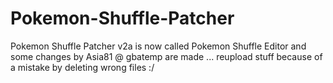 # Pokemon-Shuffle-Patcher
Pokemon Shuffle Patcher
v2a is now called Pokemon Shuffle Editor and some changes by Asia81 @ gbatemp are made
  ... reupload stuff because of a mistake by deleting wrong files :/
